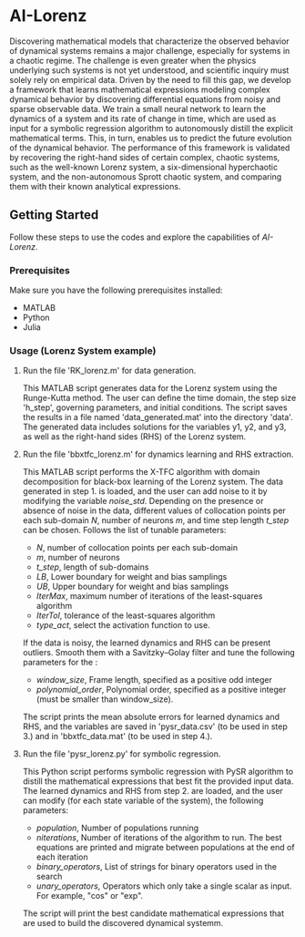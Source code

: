 # AI-Lorenz

Discovering mathematical models that characterize the observed behavior of dynamical systems remains a major challenge, especially for systems in a chaotic regime. The challenge is even greater when the physics underlying such systems is not yet understood, and scientific inquiry must solely rely on empirical data. Driven by the need to fill this gap, we develop a framework that learns mathematical expressions modeling complex dynamical behavior by discovering differential equations from noisy and sparse observable data. We train a small neural network to learn the dynamics of a system and its rate of change in time, which are used as input for a symbolic regression algorithm to autonomously distill the explicit mathematical terms. This, in turn, enables us to predict the future evolution of the dynamical behavior. The performance of this framework is validated by recovering the right-hand sides of certain complex, chaotic systems, such as the well-known Lorenz system, a six-dimensional hyperchaotic system, and the non-autonomous Sprott chaotic system, and comparing them with their known analytical expressions.


## Getting Started

Follow these steps to use the codes and explore the capabilities of *AI-Lorenz*.

### Prerequisites

Make sure you have the following prerequisites installed:

- MATLAB
- Python 
- Julia

### Usage (Lorenz System example)

1. Run the file 'RK_lorenz.m' for data generation. 

   This MATLAB script generates data for the Lorenz system using the Runge-Kutta method. The user can define the time domain, the step size 'h_step', governing parameters, and initial conditions. The script saves the results in a file named 'data_generated.mat' into the directory 'data'. The generated data includes solutions for the variables y1, y2, and y3, as well as the right-hand sides (RHS) of the Lorenz system. 
   
2. Run the file 'bbxtfc_lorenz.m' for dynamics learning and RHS extraction. 

   This MATLAB script performs the X-TFC algorithm with domain decomposition for black-box learning of the Lorenz system. The data generated in step 1. is loaded, and the user can add noise to it by modifying the variable *noise_std*. Depending on the presence or absence of noise in the data, different values of collocation points per each sub-domain *N*, number of neurons *m*, and time step length *t_step* can be chosen. Follows the list of tunable parameters:
      - *N*, number of collocation points per each sub-domain
      - *m*, number of neurons
      - *t_step*, length of sub-domains
      - *LB*, Lower boundary for weight and bias samplings
      - *UB*, Upper boundary for weight and bias samplings
      - *IterMax*, maximum number of iterations of the least-squares algorithm 
      - *IterTol*, tolerance of the least-squares algorithm
      - *type_act*, select the activation function to use.
        
   If the data is noisy, the learned dynamics and RHS can be present outliers. Smooth them with a Savitzky–Golay filter
 and tune the following parameters for the :
      - *window_size*, Frame length, specified as a positive odd integer
      - *polynomial_order*, Polynomial order, specified as a positive integer (must be smaller than window_size).

   The script prints the mean absolute errors for learned dynamics and RHS, and the variables are saved in 'pysr_data.csv' (to be used in step 3.) and in 'bbxtfc_data.mat' (to be used in step 4.).

3. Run the file 'pysr_lorenz.py' for symbolic regression.

   This Python script performs symbolic regression with PySR algorithm to distill the mathematical expressions that best fit the provided input data. The learned dynamics and RHS from step 2. are loaded, and the user can modify (for each state variable of the system), the following parameters: 
      - *population*, Number of populations running
      - *niterations*, Number of iterations of the algorithm to run. The best equations are printed and migrate between populations at the end of each iteration
      - *binary_operators*, List of strings for binary operators used in the search
      - *unary_operators*, Operators which only take a single scalar as input. For example, "cos" or "exp".

   The script will print the best candidate mathematical expressions that are used to build the discovered dynamical systemm. 








